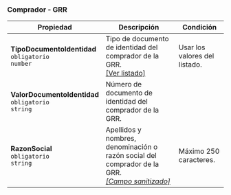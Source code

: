 ### Comprador - GRR

| Propiedad                                                    | Descripción                                                               | **Condición**                 |
| ------------------------------------------------------------ | ------------------------------------------------------------------------- | ----------------------------- |
| **TipoDocumentoIdentidad**  <br>`obligatorio`  <br>`number`  | Tipo de documento de identidad del comprador de la GRR.  <br>[[Ver listado]](../Listado/TipoDocumentoIdentidad.md) | Usar los valores del listado. |
| **ValorDocumentoIdentidad**  <br>`obligatorio`  <br>`string` | Número de documento de identidad del comprador de la GRR.                 |                               |
| **RazonSocial**  <br>`obligatorio`  <br>`string`             | Apellidos y nombres, denominación o razón social del comprador de la GRR.  <br>[_[Campo sanitizado]_](../Paginas/CampoSanitizado.md) | Máximo 250 caracteres.        |